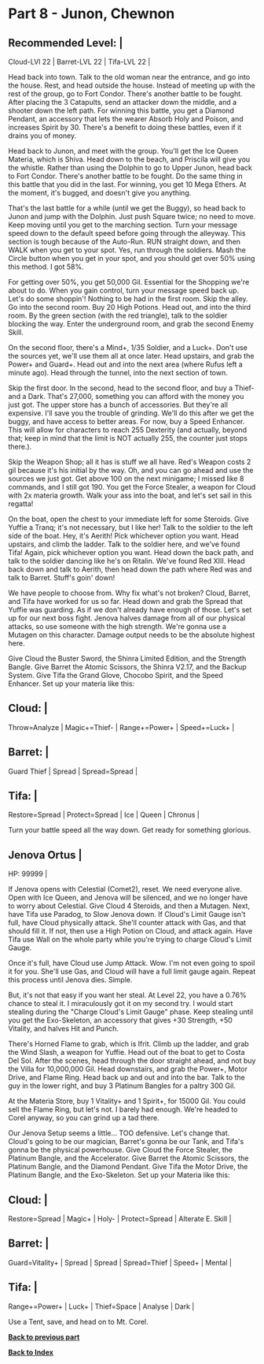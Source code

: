 # Part 8 - Junon, Chewnon

Recommended Level: |
--------------------
Cloud-LVl 22 |
Barret-LVL 22 |
Tifa-LVL 22 |

Head back into town. Talk to the old woman near the entrance, and go into the
house. Rest, and head outside the house. Instead of meeting up with the rest
of the group, go to Fort Condor. There's another battle to be fought. After
placing the 3 Catapults, send an attacker down the middle, and a shooter down
the left path. For winning this battle, you get a Diamond Pendant, an
accessory that lets the wearer Absorb Holy and Poison, and increases Spirit by
30. There's a benefit to doing these battles, even if it drains you of money.

Head back to Junon, and meet with the group. You'll get the Ice Queen Materia,
which is Shiva. Head down to the beach, and Priscila will give you the
whistle. Rather than using the Dolphin to go to Upper Junon, head back to Fort
Condor. There's another battle to be fought. Do the same thing in this battle
that you did in the last. For winning, you get 10 Mega Ethers. At the moment,
it's bugged, and doesn't give you anything.

That's the last battle for a while (until we get the Buggy), so head back to
Junon and jump with the Dolphin. Just push Square twice; no need to move. Keep
moving until you get to the marching section. Turn your message speed down to
the default speed before going through the alleyway. This section is tough
because of the Auto-Run. RUN straight down, and then WALK when you get to your
spot. Yes, run through the soldiers. Mash the Circle button when you get in
your spot, and you should get over 50% using this method. I got 58%.

For getting over 50%, you get 50,000 Gil. Essential for the Shopping
we're about to do. When you gain control, turn your message speed back up.
Let's do some shoppin'! Nothing to be had in the first room. Skip the alley.
Go into the second room. Buy 20 High Potions. Head out, and into the third
room. By the green section (with the red triangle), talk to the soldier
blocking the way. Enter the underground room, and grab the second Enemy Skill.

On the second floor, there's a Mind+, 1/35 Soldier, and a Luck+. Don't use the
sources yet, we'll use them all at once later. Head upstairs, and grab the
Power+ and Guard+. Head out and into the next area (where Rufus left a minute
ago). Head through the tunnel, into the next section of town.

Skip the first door. In the second, head to the second floor, and buy a Thief-
and a Dark. That's 27,000, something you can afford with the money you just
got. The upper store has a bunch of accessories. But they're all expensive.
I'll save you the trouble of grinding. We'll do this after we get the buggy,
and have access to better areas. For now, buy a Speed Enhancer. This will
allow for characters to reach 255 Dexterity (and actually, beyond that; keep
in mind that the limit is NOT actually 255, the counter just stops there.).

Skip the Weapon Shop; all it has is stuff we all have. Red's Weapon costs 2
gil because it's his initial by the way. Oh, and you can go ahead and use the
sources we just got. Get above 100 on the next minigame; I missed like 8
commands, and I still got 190. You get the Force Stealer, a weapon for Cloud
with 2x materia growth. Walk your ass into the boat, and let's set sail in 
this regatta!

On the boat, open the chest to your immediate left for some Steroids. Give
Yuffie a Tranq; it's not necessary, but I like her! Talk to the soldier to the
left side of the boat. Hey, it's Aerith! Pick whichever option you want. Head
upstairs, and climb the ladder. Talk to the soldier here, and we've found
Tifa! Again, pick whichever option you want. Head down the back path, and talk
to the soldier dancing like he's on Ritalin. We've found Red XIII. Head back
down and talk to Aerith, then head down the path where Red was and talk to
Barret. Stuff's goin' down!

We have people to choose from. Why fix what's not broken? Cloud, Barret, and
Tifa have worked for us so far. Head down and grab the Spread that Yuffie was
guarding. As if we don't already have enough of those. Let's set up for our
next boss fight. Jenova halves damage from all of our physical attacks, so
use someone with the high strength. We're gonna use a Mutagen on this
character. Damage output needs to be the absolute highest here.

Give Cloud the Buster Sword, the Shinra Limited Edition, and the Strength
Bangle. Give Barret the Atomic Scissors, the Shinra V2.17, and the Backup
System. Give Tifa the Grand Glove, Chocobo Spirit, and the Speed Enhancer. Set
up your materia like this:

Cloud: |
--------
Throw=Analyze |
Magic+=Thief- |
Range+=Power+ |
Speed+=Luck+ |

Barret: |
---------
Guard Thief |
Spread |
Spread=Spread |

Tifa: |
-------
Restore=Spread |
Protect=Spread |
Ice |
Queen |
Chronus |

Turn your battle speed all the way down. Get ready for something glorious.

Jenova Ortus |
--------------
HP: 99999 |

If Jenova opens with Celestial (Comet2), reset. We need everyone alive. Open
with Ice Queen, and Jenova will be silenced, and we no longer have to worry
about Celestial. Give Cloud 4 Steroids, and then a Mutagen. Next, have Tifa
use Paradog, to Slow Jenova down. If Cloud's Limit Gauge isn't full, have
Cloud physically attack. She'll counter attack with Gas, and that should
fill it. If not, then use a High Potion on Cloud, and attack again. Have Tifa
use Wall on the whole party while you're trying to charge Cloud's Limit Gauge.

Once it's full, have Cloud use Jump Attack. Wow. I'm not even going to spoil
it for you. She'll use Gas, and Cloud will have a full limit gauge again.
Repeat this process until Jenova dies. Simple.

But, it's not that easy if you want her steal. At Level 22, you have a 0.76%
chance to steal it. I miraculously got it on my second try. I would start
stealing during the "Charge Cloud's Limit Gauge" phase. Keep stealing until
you get the Exo-Skeleton, an accessory that gives +30 Strength, +50 Vitality,
and halves Hit and Punch.


There's Horned Flame to grab, which is Ifrit. Climb up the ladder, and grab
the Wind Slash, a weapon for Yuffie. Head out of the boat to get to Costa Del
Sol. After the scenes, head through the door straight ahead, and not buy the
Villa for 10,000,000 Gil. Head downstairs, and grab the Power+, Motor Drive,
and Flame Ring. Head back up and out and into the bar. Talk to the guy in the
lower right, and buy 3 Platinum Bangles for a paltry 300 Gil.

At the Materia Store, buy 1 Vitality+ and 1 Spirit+, for 15000 Gil. You could
sell the Flame Ring, but let's not. I barely had enough. We're headed to Corel
anyway, so you can grind up a tad there.

Our Jenova Setup seems a little... TOO defensive. Let's change that. Cloud's
going to be our magician, Barret's gonna be our Tank, and Tifa's gonna be the
physical powerhouse. Give Cloud the Force Stealer, the Platinum Bangle, and
the Accelerator. Give Barret the Atomic Scissors, the Platinum Bangle, and the
Diamond Pendant. Give Tifa the Motor Drive, the Platinum Bangle, and the
Exo-Skeleton. Set up your Materia like this:

Cloud: |
--------
Restore=Spread |
Magic+ |
Holy- |
Protect=Spread |
Alterate E. Skill |

Barret: |
---------
Guard=Vitality+ |
Spread |
Spread |
Spread=Thief |
Speed+ |
Mental |

Tifa: |
-------
Range+=Power+ |
Luck+ |
Thief=Space |
Analyse |
Dark |

Use a Tent, save, and head on to Mt. Corel.

[**Back to previous part**][1]

[**Back to Index**][3]

[1]: https://github.com/Vgr255/Nightmare/blob/master/Walkthrough/Part%207%20-%20The%20Glorious%20World%20Map.md#7---the-glorious-world-map
[3]: https://github.com/Vgr255/Nightmare#walkthrough
